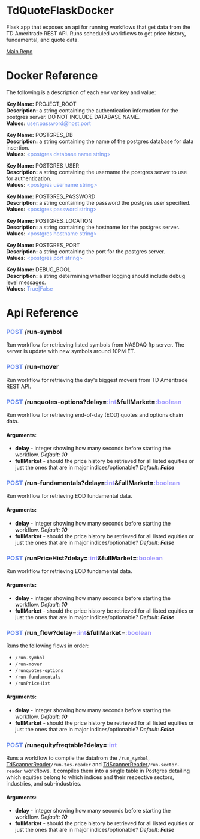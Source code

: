# TdQuoteFlaskDocker

Flask app that exposes an api for running workflows that get data from the TD Ameritrade REST API. Runs scheduled workflows to get price history, fundamental, and quote data.

[Main Repo](https://github.com/faquino08/FinanceDb/blob/main/README.md)

# Docker Reference

The following is a description of each env var key and value:

**Key Name:** PROJECT_ROOT \
**Description:** a string containing the authentication information for the postgres server. DO NOT INCLUDE DATABASE NAME. \
**Values:** <span style="color:#6C8EEF">user:password@host:port</span>

**Key Name:** POSTGRES_DB \
**Description:** a string containing the name of the postgres database for data insertion. \
**Values:** <span style="color:#6C8EEF">\<postgres database name string></span>

**Key Name:** POSTGRES_USER \
**Description:**  a string containing the username the postgres server to use for authentication. \
**Values:** <span style="color:#6C8EEF">\<postgres username string></span>

**Key Name:** POSTGRES_PASSWORD \
**Description:** a string containing the password the postgres user specified. \
**Values:** <span style="color:#6C8EEF">\<postgres password string></span>

**Key Name:** POSTGRES_LOCATION \
**Description:** a string containing the hostname for the postgres server. \
**Values:** <span style="color:#6C8EEF">\<postgres hostname string></span>

**Key Name:** POSTGRES_PORT \
**Description:** a string containing the port for the postgres server. \
**Values:** <span style="color:#6C8EEF">\<postgres port string></span>

**Key Name:** DEBUG_BOOL \
**Description:** a string determining whether logging should include debug level messages. \
**Values:** <span style="color:#6C8EEF">True|False</span>

# Api Reference

[comment]: <> (First Command)
### <span style="color:#6C8EEF">**POST**</span> /run-symbol
Run workflow for retrieving listed symbols from NASDAQ ftp server. The server is update with new symbols around 10PM ET.

[comment]: <> (Second Command)
### <span style="color:#6C8EEF">**POST**</span> /run-mover
Run workflow for retrieving the day's biggest movers from TD Ameritrade REST API.

[comment]: <> (Third Command)
### <span style="color:#6C8EEF">**POST**</span> /runquotes-options?delay=<span style="color:#a29bfe">**:int**</span>&fullMarket=<span style="color:#a29bfe">**:boolean**</span>
Run workflow for retrieving end-of-day (EOD) quotes and options chain data.

#### **Arguments:**
- **delay** - integer showing how many seconds before starting the workflow. *Default:* ***10***
- **fullMarket** - should the price history be retrieved for all listed equities or just the ones that are in major indices/optionable? *Default:* ***False***

[comment]: <> (Fourth Command)
### <span style="color:#6C8EEF">**POST**</span> /run-fundamentals?delay=<span style="color:#a29bfe">**:int**</span>&fullMarket=<span style="color:#a29bfe">**:boolean**</span>
Run workflow for retrieving EOD fundamental data.

#### **Arguments:**
- **delay** - integer showing how many seconds before starting the workflow. *Default:* ***10***
- **fullMarket** - should the price history be retrieved for all listed equities or just the ones that are in major indices/optionable? *Default:* ***False***

[comment]: <> (Fifth Command)
### <span style="color:#6C8EEF">**POST**</span> /runPriceHist?delay=<span style="color:#a29bfe">**:int**</span>&fullMarket=<span style="color:#a29bfe">**:boolean**</span>
Run workflow for retrieving EOD fundamental data.

#### **Arguments:**
- **delay** - integer showing how many seconds before starting the workflow. *Default:* ***10***
- **fullMarket** - should the price history be retrieved for all listed equities or just the ones that are in major indices/optionable? *Default:* ***False***

[comment]: <> (Sixth Command)
### <span style="color:#6C8EEF">**POST**</span> /run_flow?delay=<span style="color:#a29bfe">**:int**</span>&fullMarket=<span style="color:#a29bfe">**:boolean**</span>
Runs the following flows in order:
- `/run-symbol`
- `/run-mover`
- `/runquotes-options`
- `/run-fundamentals`
- `/runPriceHist`

#### **Arguments:**
- **delay** - integer showing how many seconds before starting the workflow. *Default:* ***10***
- **fullMarket** - should the price history be retrieved for all listed equities or just the ones that are in major indices/optionable? *Default:* ***False***

[comment]: <> (Seventh Command)
### <span style="color:#6C8EEF">**POST**</span> /runequityfreqtable?delay=<span style="color:#a29bfe">**:int**</span>
Runs a workflow to compile the datafrom the `/run_symbol`, [TdScannerReader](../TdScannerReader/README.md#post-run-tos-readerdelayint)`/run-tos-reader` and [TdScannerReader](../TdScannerReader/README.md#post-run-tos-readerdelayint)`/run-sector-reader` workflows. It compiles them into a single table in Postgres detailing which equities belong to which indices and their respective sectors, industries, and sub-industries.

#### **Arguments:**
- **delay** - integer showing how many seconds before starting the workflow. *Default:* ***10***
- **fullMarket** - should the price history be retrieved for all listed equities or just the ones that are in major indices/optionable? *Default:* ***False***
